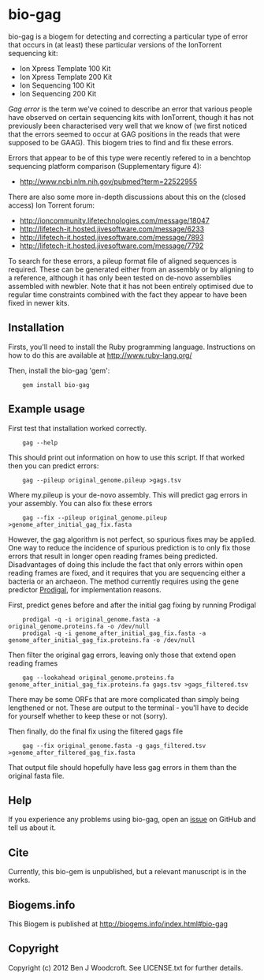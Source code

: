 # bio-gag

bio-gag is a biogem for detecting and correcting a particular type of error that occurs in (at least) these particular versions of the IonTorrent sequencing kit:

* Ion Xpress Template 100 Kit
* Ion Xpress Template 200 Kit
* Ion Sequencing 100 Kit
* Ion Sequencing 200 Kit

*Gag error* is the term we've coined to describe an error that various people have observed on 
certain sequencing kits with IonTorrent, though it has not previously been characterised very well 
that we know of (we first noticed that the errors seemed to occur at GAG positions in the reads that 
were supposed to be GAAG). This biogem tries to find and fix these errors.

Errors that appear to be of this type were recently refered to in a benchtop sequencing platform 
comparison (Supplementary figure 4):

* http://www.ncbi.nlm.nih.gov/pubmed?term=22522955

There are also some more in-depth discussions about this on the (closed access) Ion Torrent forum: 

* http://ioncommunity.lifetechnologies.com/message/18047
* http://lifetech-it.hosted.jivesoftware.com/message/6233
* http://lifetech-it.hosted.jivesoftware.com/message/7893
* http://lifetech-it.hosted.jivesoftware.com/message/7792

To search for these errors, a pileup format file of aligned sequences is required. These can be generated
either from an assembly or by aligning to a reference, although it has only been tested on de-novo assemblies
assembled with newbler. Note that it has not been entirely optimised due to regular time constraints combined
with the fact they appear to have been fixed in newer kits.

## Installation

Firsts, you'll need to install the Ruby programming language. Instructions on how to do this are available at http://www.ruby-lang.org/

Then, install the bio-gag 'gem':

        gem install bio-gag

## Example usage

First test that installation worked correctly.

        gag --help

This should print out information on how to use this script. If that worked then you can predict errors:

        gag --pileup original_genome.pileup >gags.tsv

Where my.pileup is your de-novo assembly. This will predict gag errors in your assembly. You can also fix these errors

        gag --fix --pileup original_genome.pileup >genome_after_initial_gag_fix.fasta

However, the gag algorithm is not perfect, so spurious fixes may be applied. 
One way to reduce the incidence of spurious prediction is to only fix those errors that result in longer open reading
frames being predicted. Disadvantages of doing this include the fact that only errors within open reading frames
are fixed, and it requires that you are sequencing either a bacteria or an archaeon. The method currently requires
using the gene predictor [Prodigal](http://compbio.ornl.gov/prodigal/), for implementation reasons.

First, predict genes before and after the initial gag fixing by running Prodigal

        prodigal -q -i original_genome.fasta -a original_genome.proteins.fa -o /dev/null
        prodigal -q -i genome_after_initial_gag_fix.fasta -a genome_after_initial_gag_fix.proteins.fa -o /dev/null

Then filter the original gag errors, leaving only those that extend open reading frames

        gag --lookahead original_genome.proteins.fa genome_after_initial_gag_fix.proteins.fa gags.tsv >gags_filtered.tsv

There may be some ORFs that are more complicated than simply being lengthened or not.
These are output to the terminal - you'll have to decide for yourself
whether to keep these or not (sorry).

Then finally, do the final fix using the filtered gags file

        gag --fix original_genome.fasta -g gags_filtered.tsv >genome_after_filtered_gag_fix.fasta

That output file should hopefully have less gag errors in them than the original fasta file.

## Help

If you experience any problems using bio-gag, open an [issue](https://github.com/wwood/bioruby-gag/issues) on GitHub and tell us about it.

## Cite

Currently, this bio-gem is unpublished, but a relevant manuscript is in the works.

## Biogems.info

This Biogem is published at http://biogems.info/index.html#bio-gag

## Copyright

Copyright (c) 2012 Ben J Woodcroft. See LICENSE.txt for further details.

